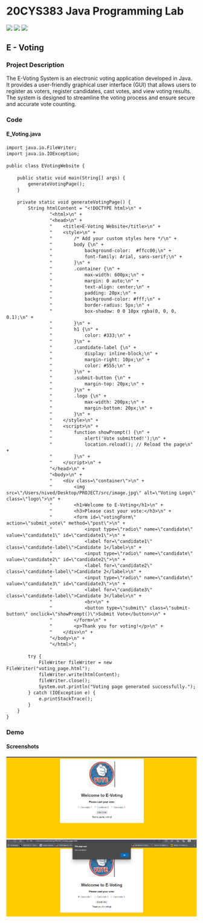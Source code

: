 # 20CYS383 Java Programming Lab
![](https://img.shields.io/badge/Batch-21CYS-lightgreen) ![](https://img.shields.io/badge/UG-blue) ![](https://img.shields.io/badge/Subject-JPL-blue)
 
## E - Voting

### Project Description

<p text-align: justify;>The E-Voting System is an electronic voting application developed in Java. It provides a user-friendly graphical user interface (GUI) that allows users to register as voters, register candidates, cast votes, and view voting results. The system is designed to streamline the voting process and ensure secure and accurate vote counting.</p>

### Code

#### E_Voting.java

```
import java.io.FileWriter;
import java.io.IOException;

public class EVotingWebsite {

    public static void main(String[] args) {
        generateVotingPage();
    }

    private static void generateVotingPage() {
        String htmlContent = "<!DOCTYPE html>\n" +
                "<html>\n" +
                "<head>\n" +
                "    <title>E-Voting Website</title>\n" +
                "    <style>\n" +
                "        /* Add your custom styles here */\n" +
                "        body {\n" +
                "            background-color:  #ffcc00;\n" +
                "            font-family: Arial, sans-serif;\n" +
                "        }\n" +
                "        .container {\n" +
                "            max-width: 600px;\n" +
                "            margin: 0 auto;\n" +
                "            text-align: center;\n" +
                "            padding: 20px;\n" +
                "            background-color: #fff;\n" +
                "            border-radius: 5px;\n" +
                "            box-shadow: 0 0 10px rgba(0, 0, 0, 0.1);\n" +
                "        }\n" +
                "        h1 {\n" +
                "            color: #333;\n" +
                "        }\n" +
                "        .candidate-label {\n" +
                "            display: inline-block;\n" +
                "            margin-right: 10px;\n" +
                "            color: #555;\n" +
                "        }\n" +
                "        .submit-button {\n" +
                "            margin-top: 20px;\n" +
                "        }\n" +
                "        .logo {\n" +
                "            max-width: 200px;\n" +
                "            margin-bottom: 20px;\n" +
                "        }\n" +
                "    </style>\n" +
                "    <script>\n" +
                "        function showPrompt() {\n" +
                "            alert('Vote submitted!');\n" +
                "            location.reload(); // Reload the page\n" +
                "        }\n" +
                "    </script>\n" +
                "</head>\n" +
                "<body>\n" +
                "    <div class=\"container\">\n" +
                "        <img src=\"/Users/nived/Desktop/PROJECT/src/image.jpg\" alt=\"Voting Logo\" class=\"logo\">\n" +
                "        <h1>Welcome to E-Voting</h1>\n" +
                "        <h3>Please cast your vote:</h3>\n" +
                "        <form id=\"votingForm\" action=\"submit_vote\" method=\"post\">\n" +
                "            <input type=\"radio\" name=\"candidate\" value=\"candidate1\" id=\"candidate1\">\n" +
                "            <label for=\"candidate1\" class=\"candidate-label\">Candidate 1</label>\n" +
                "            <input type=\"radio\" name=\"candidate\" value=\"candidate2\" id=\"candidate2\">\n" +
                "            <label for=\"candidate2\" class=\"candidate-label\">Candidate 2</label>\n" +
                "            <input type=\"radio\" name=\"candidate\" value=\"candidate3\" id=\"candidate3\">\n" +
                "            <label for=\"candidate3\" class=\"candidate-label\">Candidate 3</label>\n" +
                "            <br>\n" +
                "            <button type=\"submit\" class=\"submit-button\" onclick=\"showPrompt()\">Submit Vote</button>\n" +
                "        </form>\n" +
                "        <p>Thank you for voting!</p>\n" +
                "    </div>\n" +
                "</body>\n" +
                "</html>";

        try {
            FileWriter fileWriter = new FileWriter("voting_page.html");
            fileWriter.write(htmlContent);
            fileWriter.close();
            System.out.println("Voting page generated successfully.");
        } catch (IOException e) {
            e.printStackTrace();
        }
    }
}
```

### Demo
#### Screenshots

<center><img src = "Assets/S1.png"></center>
<center><img src = "Assets/S2.png"></center>
